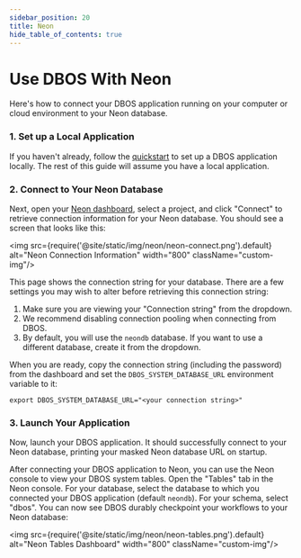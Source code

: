```yaml
---
sidebar_position: 20
title: Neon
hide_table_of_contents: true
---
```


# Use DBOS With Neon

Here's how to connect your DBOS application running on your computer or cloud environment to your Neon database.

### 1. Set up a Local Application

If you haven't already, follow the [quickstart](../quickstart.md) to set up a DBOS application locally.
The rest of this guide will assume you have a local application.

### 2. Connect to Your Neon Database

Next, open your [Neon dashboard](https://console.neon.tech), select a project, and click "Connect" to retrieve connection information for your Neon database.
You should see a screen that looks like this:

<img src={require('@site/static/img/neon/neon-connect.png').default} alt="Neon Connection Information" width="800" className="custom-img"/>

This page shows the connection string for your database.
There are a few settings you may wish to alter before retrieving this connection string:

1. Make sure you are viewing your "Connection string" from the dropdown.
2. We recommend disabling connection pooling when connecting from DBOS.
3. By default, you will use the `neondb` database. If you want to use a different database, create it from the dropdown.

When you are ready, copy the connection string (including the password) from the dashboard and set the `DBOS_SYSTEM_DATABASE_URL` environment variable to it:

```
export DBOS_SYSTEM_DATABASE_URL="<your connection string>"
```

### 3. Launch Your Application

Now, launch your DBOS application.
It should successfully connect to your Neon database, printing your masked Neon database URL on startup.

After connecting your DBOS application to Neon, you can use the Neon console to view your DBOS system tables.
Open the "Tables" tab in the Neon console.
For your database, select the database to which you connected your DBOS application (default `neondb`).
For your schema, select "dbos". 
You can now see DBOS durably checkpoint your workflows to your Neon database:

<img src={require('@site/static/img/neon/neon-tables.png').default} alt="Neon Tables Dashboard" width="800" className="custom-img"/>
